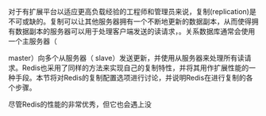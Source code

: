 对于有扩展平台以适应更高负载经验的工程师和管理员来说，复制\(replication\)是不可或缺的。复制可以让其他服务器拥有一个不断地更新的数据副本，从而使得拥有数据副本的服务器可以用于处理客户端发送的读请求，。关系数据库通常会使用一个主服务器（

master）向多个从服务器（slave）发送更新，并使用从服务器来处理所有读请求。Redis也采用了同样的方法来实现自己的复制特性，并将其用作扩展性能的一种手段。本节将对Redis的复制配置选项进行讨论，并说明Redis在进行复制的各个步骤。

尽管Redis的性能的非常优秀，但它也会遇上没

